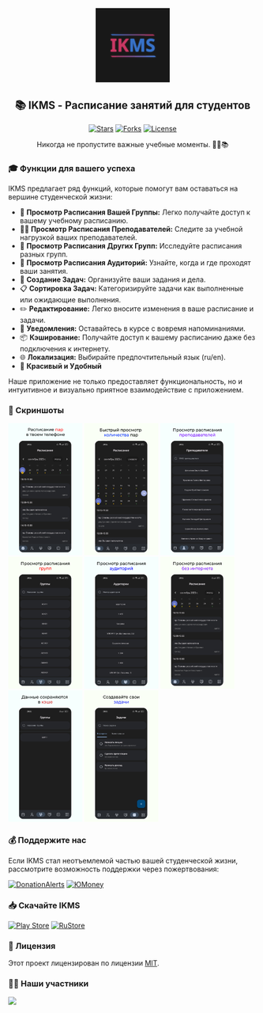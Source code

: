 <div align='center'>
<img src='/assets/icons/icon.png' width='150'/>
<h2>📚 IKMS - Расписание занятий для студентов</h2>
</div>

<p align='center'>
 <p align='center'>
    <a href='https://github.com/darkmoonight/IKMS/stargazers'><img alt='Stars' src='https://img.shields.io/github/stars/darkmoonight/IKMS?color=ABACD3'/></a>
    <a href='https://github.com/darkmoonight/IKMS/forks'><img alt='Forks' src='https://img.shields.io/github/forks/darkmoonight/IKMS?color=ABACD3'/></a>
    <a href='https://github.com/darkmoonight/IKMS/blob/main/LICENSE'><img alt='License' src='https://img.shields.io/github/license/darkmoonight/IKMS?color=ABACD3'/></a>
 </p>
</p>

<p align='center'> Никогда не пропустите важные учебные моменты. 📱📅📚 </p>

### 🎓 Функции для вашего успеха

IKMS предлагает ряд функций, которые помогут вам оставаться на вершине студенческой жизни:

- 📅 **Просмотр Расписания Вашей Группы:** Легко получайте доступ к вашему учебному расписанию.
- 👨‍🏫 **Просмотр Расписания Преподавателей:** Следите за учебной нагрузкой ваших преподавателей.
- 👥 **Просмотр Расписания Других Групп:** Исследуйте расписания разных групп.
- 🏫 **Просмотр Расписания Аудиторий:** Узнайте, когда и где проходят ваши занятия.
- 📝 **Создание Задач:** Организуйте ваши задания и дела.
- 📋 **Сортировка Задач:** Категоризируйте задачи как выполненные или ожидающие выполнения.
- ✏️ **Редактирование:** Легко вносите изменения в ваше расписание и задачи.
- 🔔 **Уведомления:** Оставайтесь в курсе с вовремя напоминаниями.
- 📦 **Кэширование:** Получайте доступ к вашему расписанию даже без подключения к интернету.
- 🌐 **Локализация:** Выбирайте предпочтительный язык (ru/en).
- 🎨 **Красивый и Удобный**

Наше приложение не только предоставляет функциональность, но и интуитивное и визуально приятное взаимодействие с приложением.

### 📸 Скриншоты

<img src='/readme/1.png' width='150'/> <img src='/readme/2.png' width='150'/> <img src='/readme/3.png' width='150'/> <img src='/readme/4.png' width='150'/> <img src='/readme/5.png' width='150'/> <img src='/readme/6.png' width='150'/> <img src='/readme/7.png' width='150'/> <img src='/readme/8.png' width='150'/>

### 💰 Поддержите нас

Если IKMS стал неотъемлемой частью вашей студенческой жизни, рассмотрите возможность поддержки через пожертвования:

[![DonationAlerts](https://img.shields.io/badge/DonationAlerts-orange?style=for-the-badge)](https://www.donationalerts.com/r/darkmoonight)
[![ЮMoney](https://img.shields.io/badge/ЮMoney-violet?style=for-the-badge)](https://yoomoney.ru/to/4100117672775961)

### 📥 Скачайте IKMS

[![Play Store](https://img.shields.io/badge/Google_Play-414141?style=for-the-badge&logo=google-play&logoColor=white)](https://play.google.com/store/apps/details?id=io.github.DarkMooNight.IKMS)
[![RuStore](https://img.shields.io/badge/RuStore-blue?style=for-the-badge&logo=vk&logoColor=white)](https://apps.rustore.ru/app/io.github.DarkMooNight.IKMS)

### 📃 Лицензия

Этот проект лицензирован по лицензии [MIT](./LICENSE).

### 👨‍💻 Наши участники

<a href='https://github.com/darkmoonight/IKMS/graphs/contributors'>
  <img src='https://contrib.rocks/image?repo=darkmoonight/IKMS' />
</a>
